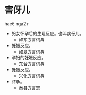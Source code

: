 # 害伢儿
hae6 nga2 r
+ 妇女怀孕后的生理反应。也叫病伢儿。
  * 如东方言词典
+ 妊娠反应。
  * 如皋方言词典
+ 孕妇的妊娠反应。
  * 东台方言词典
+ 妊娠反应。
  * 兴化方言词典
+ 怀孕。
  * 泰县方言志
